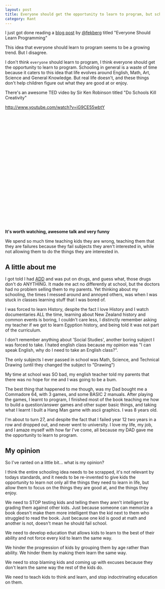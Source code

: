 ```yaml
---
layout: post
title: Everyone should get the opportunity to learn to program, but school is a waste of time
category: Rant
---
```


I just got done reading a [blog post](http://blog.filipekberg.se/2013/03/04/everyone-should-learn-programming/) by [@fekberg](https://twitter.com/fekberg) titled "Everyone Should Learn Programming"

This idea that everyone should learn to program seems to be a growing trend. But I disagree. 

I don't think `everyone` should learn to program, I think everyone should get the opportunity to learn to program. Schooling in general is a waste of time because it caters to this idea that life evolves around English, Math, Art, Science and General Knowledge. But real life doesn't, and these things don't help children figure out what they are good at or enjoy.

There's an awesome TED video by Sir Ken Robinson titled "Do Schools Kill Creativity"

<http://www.youtube.com/watch?v=iG9CE55wbtY>

<object width="480" height="360"><param name="movie" value="https://www.youtube.com/v/iG9CE55wbtY?hl=en_US&amp;version=3&amp;rel=0"></param><param name="allowFullScreen" value="true"></param><param name="allowscriptaccess" value="always"></param><embed src="https://www.youtube.com/v/iG9CE55wbtY?hl=en_US&amp;version=3&amp;rel=0" type="application/x-shockwave-flash" width="480" height="360" allowscriptaccess="always" allowfullscreen="true"></embed></object>

**It's worth watching, awesome talk and very funny**

<!--excerpt-->

We spend so much time teaching kids they are wrong, teaching them that they are failures because they fail subjects they aren't interested in, while not allowing them to do the things they are interested in.

## A little about me

I got told I had [ADD](http://en.wikipedia.org/wiki/Attention_deficit_disorder) and was put on drugs, and guess what, those drugs don't do ANYTHING. It made me act no differently at school, but the doctors had no problem selling them to my parents. Yet thinking about my schooling, the times I messed around and annoyed others, was when I was stuck in classes learning stuff that I was bored of.

I was forced to learn History, despite the fact I love History and I watch documentaries ALL the time, learning about New Zealand history and common events is boring, I couldn't care less, I distinctly remember asking my teacher if we got to learn Egyption history, and being told it was not part of the curriculum. 

I don't remember anything about 'Social Studies', another boring subject I was forced to take. I hated english class because my opinion was "I can speak English, why do I need to take an English class?". 

The only subjects I ever passed in school was Math, Science, and Technical Drawing (until they changed the subject to "Drawing")

My time at school was SO bad, my english teacher told my parents that there was no hope for me and I was going to be a bum. 

The best thing that happened to me though, was my Dad bought me a Commadore 64, with 3 games, and some BASIC 2 manuals. After playing the games, I learnt to program, I finished most of the book teaching me how to build a question/answer games and other super basic things, and taking what I learnt I built a Hang Man game with ascii graphics. I was 8 years old.

I'm about to turn 27, and despite the fact that I failed year 12 two years in a row and dropped out, and never went to university. I love my life, my job, and I amaze myself with how far I've come, all because my DAD gave me the opportunity to learn to program. 

## My opinion

So I've ranted on a little bit... what is my opinion?

I think the entire schooling idea needs to be scrapped, it's not relevant by todays standards, and it needs to be re-invented to give kids the opportunity to learn not only all the things they need to learn in life, but allow them to focus on the things they are good at, and the things they enjoy. 

We need to STOP testing kids and telling them they aren't intelligent by grading them against other kids. Just because someone can memorize a book doesn't make them more intelligent than the kid next to them who struggled to read the book. Just because one kid is good at math and another is not, doesn't mean he should fail school.

We need to develop education that allows kids to learn to the best of their ability and not force every kid to learn the same way.

We hinder the progression of kids by grouping them by age rather than ability. We hinder them by making them learn the same way.

We need to stop blaming kids and coming up with excuses because they don't learn the same way the rest of the kids do. 

We need to teach kids to think and learn, and stop indoctrinating education on them.
